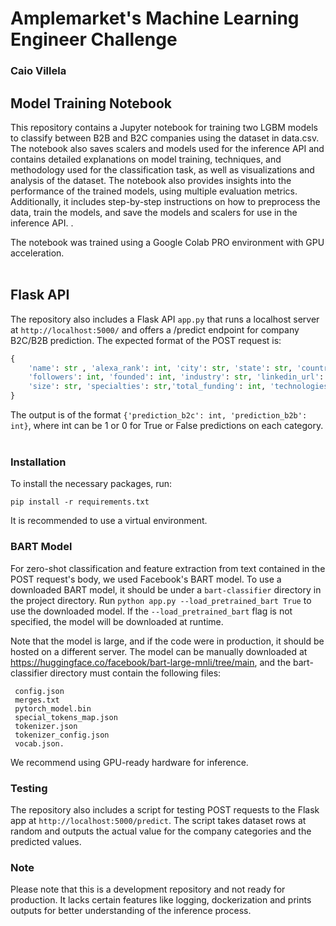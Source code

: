 # Amplemarket's Machine Learning Engineer Challenge
### Caio Villela

## Model Training Notebook

This repository contains a Jupyter notebook for training two LGBM models to classify between B2B and B2C companies using the dataset in data.csv. The notebook also saves scalers and models used for the inference API and contains detailed explanations on model training, techniques, and methodology used for the classification task, as well as visualizations and analysis of the dataset. The notebook also provides insights into the performance of the trained models, using multiple evaluation metrics. Additionally, it includes step-by-step instructions on how to preprocess the data, train the models, and save the models and scalers for use in the inference API. .

The notebook was trained using a Google Colab PRO environment with GPU acceleration.
<br>
<br>
## Flask API
The repository also includes a Flask API `app.py` that runs a localhost server at `http://localhost:5000/` and offers a /predict endpoint for company B2C/B2B prediction. The expected format of the POST request is:

```python
{
    'name': str , 'alexa_rank': int, 'city': str, 'state': str, 'country': str, 'hq': str, 'website': str, 'employees_on_linkedin':int, 
    'followers': int, 'founded': int, 'industry': str, 'linkedin_url': str, 'overview': str, 'ownership_type': str, 'sic_codes': int, 
    'size': str, 'specialties': str,'total_funding': int, 'technologies': str, 'company_hubs': str, 'events': str, 'categories': str
}
````
The output is of the format `{'prediction_b2c': int, 'prediction_b2b': int}`, where int can be 1 or 0 for True or False predictions on each category.
<br>
<br>
### Installation
To install the necessary packages, run:
```
pip install -r requirements.txt
```

It is recommended to use a virtual environment.

### BART Model
For zero-shot classification and feature extraction from text contained in the POST request's body, we used Facebook's BART model. To use a downloaded BART model, it should be under a `bart-classifier` directory in the project directory. Run `python app.py --load_pretrained_bart True` to use the downloaded model. If the `--load_pretrained_bart` flag is not specified, the model will be downloaded at runtime.

Note that the model is large, and if the code were in production, it should be hosted on a different server. The model can be manually downloaded at https://huggingface.co/facebook/bart-large-mnli/tree/main, and the bart-classifier directory must contain the following files:

```
 config.json
 merges.txt
 pytorch_model.bin
 special_tokens_map.json
 tokenizer.json
 tokenizer_config.json
 vocab.json.
```
We recommend using GPU-ready hardware for inference.

### Testing
The repository also includes a script for testing POST requests to the Flask app at `http://localhost:5000/predict`. The script takes dataset rows at random and outputs the actual value for the company categories and the predicted values.

### Note

Please note that this is a development repository and not ready for production. It lacks certain features like logging, dockerization and prints outputs for better understanding of the inference process.


